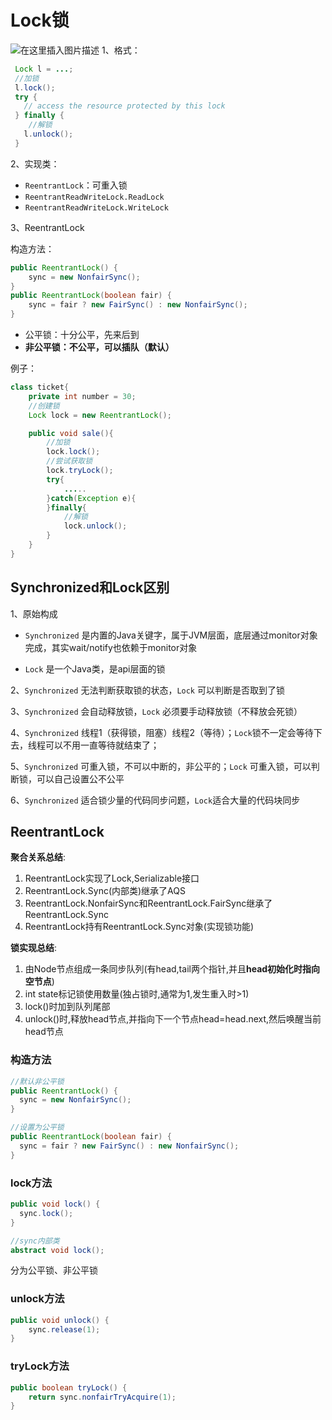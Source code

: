 # Lock锁
![在这里插入图片描述](https://img-blog.csdnimg.cn/20210317200101446.png?x-oss-process=image/watermark,type_ZmFuZ3poZW5naGVpdGk,shadow_10,text_aHR0cHM6Ly9ibG9nLmNzZG4ubmV0L3FxXzQ1NjUwODk5,size_16,color_FFFFFF,t_70)
1、格式：
```java
 Lock l = ...;
 //加锁
 l.lock();
 try {
   // access the resource protected by this lock
 } finally {
 	//解锁
   l.unlock();
 }
```
2、实现类：
- `ReentrantLock`：可重入锁
- `ReentrantReadWriteLock.ReadLock`
- `ReentrantReadWriteLock.WriteLock`

3、ReentrantLock

构造方法：
```java
public ReentrantLock() {
    sync = new NonfairSync();
}
public ReentrantLock(boolean fair) {
	sync = fair ? new FairSync() : new NonfairSync();
}
```
- 公平锁：十分公平，先来后到
- **非公平锁：不公平，可以插队（默认）**

例子：
```java
class ticket{
	private int number = 30;
	//创建锁
	Lock lock = new ReentrantLock();

	public void sale(){
		//加锁
		lock.lock();
		//尝试获取锁
		lock.tryLock();
		try{
			.....
		}catch(Exception e){
		}finally{
			//解锁
			lock.unlock();	
		}
	}
}
```
## Synchronized和Lock区别

1、原始构成

- `Synchronized` 是内置的Java关键字，属于JVM层面，底层通过monitor对象完成，其实wait/notify也依赖于monitor对象

- `Lock` 是一个Java类，是api层面的锁

2、`Synchronized` 无法判断获取锁的状态，`Lock` 可以判断是否取到了锁

3、`Synchronized` 会自动释放锁，`Lock` 必须要手动释放锁（不释放会死锁）

4、`Synchronized` 线程1（获得锁，阻塞）线程2（等待）；`Lock`锁不一定会等待下去，线程可以不用一直等待就结束了；

5、`Synchronized` 可重入锁，不可以中断的，非公平的；`Lock` 可重入锁，可以判断锁，可以自己设置公不公平

6、`Synchronized` 适合锁少量的代码同步问题，`Lock`适合大量的代码块同步

## ReentrantLock

**聚合关系总结**:

1. ReentrantLock实现了Lock,Serializable接口
2. ReentrantLock.Sync(内部类)继承了AQS
3. ReentrantLock.NonfairSync和ReentrantLock.FairSync继承了ReentrantLock.Sync
4. ReentrantLock持有ReentrantLock.Sync对象(实现锁功能)

**锁实现总结**:

1. 由Node节点组成一条同步队列(有head,tail两个指针,并且**head初始化时指向空节点**)
2. int state标记锁使用数量(独占锁时,通常为1,发生重入时>1)
3. lock()时加到队列尾部
4. unlock()时,释放head节点,并指向下一个节点head=head.next,然后唤醒当前head节点

### 构造方法

```java
//默认非公平锁
public ReentrantLock() {
  sync = new NonfairSync();
}

//设置为公平锁
public ReentrantLock(boolean fair) {
  sync = fair ? new FairSync() : new NonfairSync();
}
```

### lock方法

```java
public void lock() {
  sync.lock();
}

//sync内部类
abstract void lock();
```

分为公平锁、非公平锁

### unlock方法

```java
public void unlock() {
    sync.release(1);
}
```

### tryLock方法

```java
public boolean tryLock() {
    return sync.nonfairTryAcquire(1);
}
```

